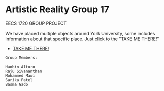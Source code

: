 # Artistic Reality Group 17

EECS 1720 GROUP PROJECT

We have placed multiple objects around York University, some includes information about that specific place.
Just click to the "TAKE ME THERE!"

   - [TAKE ME THERE!](website/pages/AR-GPS/index.html)


```
Group Members:

Haobin Alturo
Raju Sivanantham
Mohammed Mawi
Sarika Patel
Basma Gado
```


